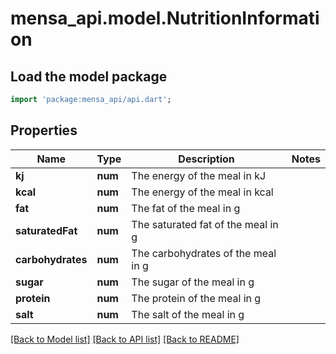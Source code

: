 # mensa_api.model.NutritionInformation

## Load the model package
```dart
import 'package:mensa_api/api.dart';
```

## Properties
Name | Type | Description | Notes
------------ | ------------- | ------------- | -------------
**kj** | **num** | The energy of the meal in kJ | 
**kcal** | **num** | The energy of the meal in kcal | 
**fat** | **num** | The fat of the meal in g | 
**saturatedFat** | **num** | The saturated fat of the meal in g | 
**carbohydrates** | **num** | The carbohydrates of the meal in g | 
**sugar** | **num** | The sugar of the meal in g | 
**protein** | **num** | The protein of the meal in g | 
**salt** | **num** | The salt of the meal in g | 

[[Back to Model list]](../README.md#documentation-for-models) [[Back to API list]](../README.md#documentation-for-api-endpoints) [[Back to README]](../README.md)


